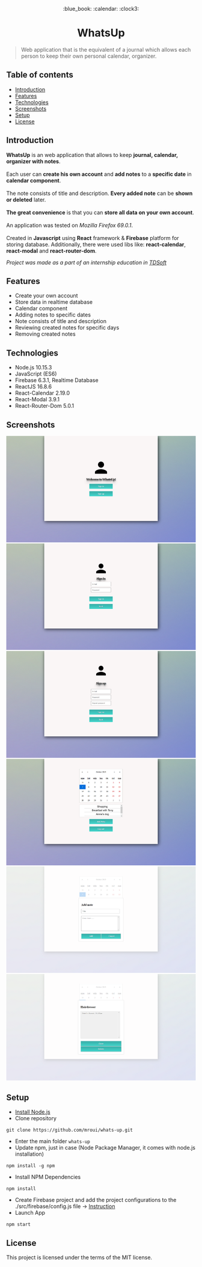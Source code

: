 <p align="center">
	:blue_book: :calendar: :clock3:
</p>
<h1 align="center">
	WhatsUp
</h1>

> Web application that is the equivalent of a journal which allows each person to keep their own personal calendar, organizer.

## Table of contents
* [Introduction](#introduction)
* [Features](#features)
* [Technologies](#technologies)
* [Screenshots](#screenshots)
* [Setup](#setup)
* [License](#license)

## Introduction
**WhatsUp** is an web application that allows to keep **journal, calendar, organizer with notes**.
</br></br>
Each user can **create his own account** and **add notes** to a **specific date** in **calendar component**.
</br></br>
The note consists of title and description. **Every added note** can be **shown or deleted** later.
</br></br>
**The great convenience** is that you can **store all data on your own account**.
</br></br>
An application was tested on *Mozilla Firefox 69.0.1*.
</br></br>
Created in **Javascript** using **React** framework & **Firebase** platform for storing database. Additionally, there were used libs like: **react-calendar**, **react-modal** and **react-router-dom**.

*Project was made as a part of an internship education in [TDSoft](https://tdsoft.pl)*

## Features
* Create your own account
* Store data in realtime database
* Calendar component
* Adding notes to specific dates
* Note consists of title and description
* Reviewing created notes for specific days
* Removing created notes

## Technologies
* Node.js 10.15.3
* JavaScript (ES6)
* Firebase 6.3.1, Realtime Database
* ReactJS 16.8.6
* React-Calendar 2.19.0
* React-Modal 3.9.1
* React-Router-Dom 5.0.1

## Screenshots
<p align="center">
	<img src="./src/assets/screenshots/whatsup-screenshot1.png" alt="Whatsup home page"/>
	<img src="./src/assets/screenshots/whatsup-screenshot2.png" alt="Whatsup login page"/>
	<img src="./src/assets/screenshots/whatsup-screenshot3.png" alt="Whatsup signup page"/>
	<img src="./src/assets/screenshots/whatsup-screenshot4.png" alt="Whatsup calendar page"/>
	<img src="./src/assets/screenshots/whatsup-screenshot5.png" alt="Whatsup add note page"/>
	<img src="./src/assets/screenshots/whatsup-screenshot6.png" alt="Whatsup note overview page"/>
</p>


## Setup
* [Install Node.js](https://nodejs.org/en/download/)
* Clone repository
```
git clone https://github.com/mroui/whats-up.git
```
* Enter the main folder `whats-up`
* Update npm, just in case (Node Package Manager, it comes with node.js installation)
```
npm install -g npm
```
* Install NPM Dependencies
```
npm install
```
* Create Firebase project and add the project configurations to the ./src/firebase/config.js file -> 
[Instruction](https://ionicthemes.com/tutorials/about/setting-up-a-database-for-an-ionic-app-with-firebase)
* Launch App
```
npm start
```

## License
This project is licensed under the terms of the MIT license.